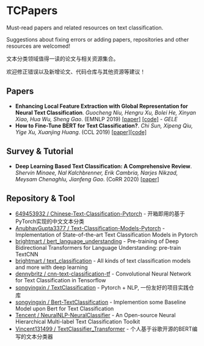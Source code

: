 # TCPapers
Must-read papers and related resources on text classification.

Suggestions about fixing errors or adding papers, repositories and other resources are welcomed!

文本分类领域值得一读的论文与相关资源集合。

欢迎修正错误以及新增论文、代码仓库与其他资源等建议！

## Papers
- **Enhancing Local Feature Extraction with Global Representation for Neural Text Classification**. *Guocheng Niu, Hengru Xu, Bolei He, Xinyan Xiao, Hua Wu, Sheng Gao*. (EMNLP 2019) [[paper]](https://www.aclweb.org/anthology/D19-1047/) [[code]](https://github.com/cdbgogo/Encoder1-Encoder2) - *GELE*
- **How to Fine-Tune BERT for Text Classification?**. *Chi Sun, Xipeng Qiu, Yige Xu, Xuanjing Huang*. (CCL 2019) [[paper]](https://arxiv.org/abs/1905.05583)[[code]](https://github.com/xuyige/BERT4doc-Classification)

## Survey & Tutorial
- **Deep Learning Based Text Classification: A Comprehensive Review**. *Shervin Minaee, Nal Kalchbrenner, Erik Cambria, Narjes Nikzad, Meysam Chenaghlu, Jianfeng Gao*. (CoRR 2020) [[paper]](https://arxiv.org/abs/2004.03705)

## Repository & Tool
- [649453932 / Chinese-Text-Classification-Pytorch](https://github.com/649453932/Chinese-Text-Classification-Pytorch) - 开箱即用的基于PyTorch实现的中文文本分类
- [AnubhavGupta3377 / Text-Classification-Models-Pytorch](https://github.com/AnubhavGupta3377/Text-Classification-Models-Pytorch) - Implementation of State-of-the-art Text Classification Models in Pytorch
- [brightmart / bert_language_understanding](https://github.com/brightmart/bert_language_understanding) - Pre-training of Deep Bidirectional Transformers for Language Understanding: pre-train TextCNN
- [brightmart / text_classification](https://github.com/brightmart/text_classification) - All kinds of text classification models and more with deep learning
- [dennybritz / cnn-text-classification-tf](https://github.com/dennybritz/cnn-text-classification-tf) - Convolutional Neural Network for Text Classification in Tensorflow
- [songyingxin / TextClassification](https://github.com/songyingxin/TextClassification) - Pytorch + NLP, 一份友好的项目实践仓库
- [songyingxin / Bert-TextClassification](https://github.com/songyingxin/Bert-TextClassification) - Implemention some Baseline Model upon Bert for Text Classification
- [Tencent / NeuralNLP-NeuralClassifier](https://github.com/Tencent/NeuralNLP-NeuralClassifier) - An Open-source Neural Hierarchical Multi-label Text Classification Toolkit
- [Vincent131499 / TextClassifier_Transformer](https://github.com/Vincent131499/TextClassifier_Transformer) - 个人基于谷歌开源的BERT编写的文本分类器

